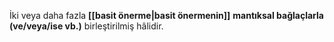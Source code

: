 İki veya daha fazla **[[basit önerme|basit önermenin]]** **mantıksal bağlaçlarla (ve/veya/ise vb.)** birleştirilmiş hâlidir.

